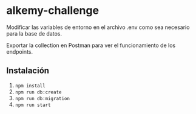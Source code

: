 # alkemy-challenge
Modificar las variables de entorno en el archivo .env como sea necesario para la base de datos.

Exportar la collection en Postman para ver el funcionamiento de los endpoints.

## Instalación
1. `npm install`
2. `npm run db:create`
3. `npm run db:migration`
4. `npm run start`

